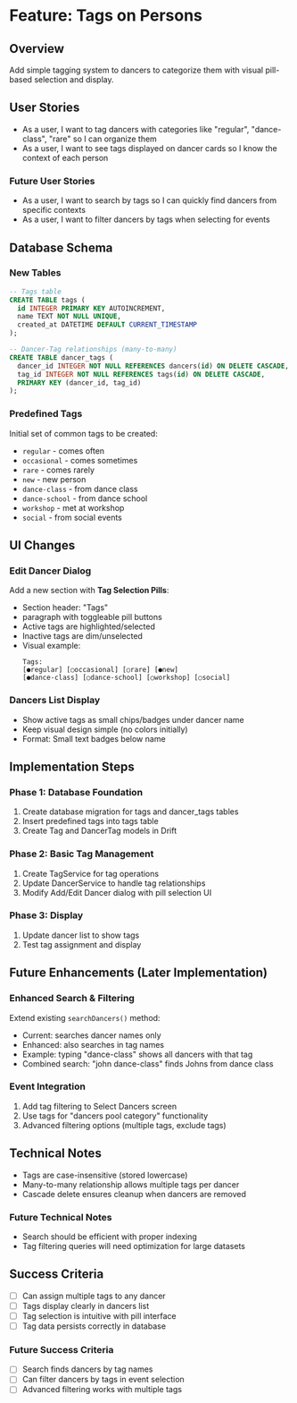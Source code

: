 # Feature: Tags on Persons

## Overview
Add simple tagging system to dancers to categorize them with visual pill-based selection and display.

## User Stories
- As a user, I want to tag dancers with categories like "regular", "dance-class", "rare" so I can organize them
- As a user, I want to see tags displayed on dancer cards so I know the context of each person

### Future User Stories
- As a user, I want to search by tags so I can quickly find dancers from specific contexts
- As a user, I want to filter dancers by tags when selecting for events

## Database Schema

### New Tables
```sql
-- Tags table
CREATE TABLE tags (
  id INTEGER PRIMARY KEY AUTOINCREMENT,
  name TEXT NOT NULL UNIQUE,
  created_at DATETIME DEFAULT CURRENT_TIMESTAMP
);

-- Dancer-Tag relationships (many-to-many)
CREATE TABLE dancer_tags (
  dancer_id INTEGER NOT NULL REFERENCES dancers(id) ON DELETE CASCADE,
  tag_id INTEGER NOT NULL REFERENCES tags(id) ON DELETE CASCADE,
  PRIMARY KEY (dancer_id, tag_id)
);
```

### Predefined Tags
Initial set of common tags to be created:
- `regular` - comes often
- `occasional` - comes sometimes  
- `rare` - comes rarely
- `new` - new person
- `dance-class` - from dance class
- `dance-school` - from dance school
- `workshop` - met at workshop
- `social` - from social events

## UI Changes

### Edit Dancer Dialog
Add a new section with **Tag Selection Pills**:
- Section header: "Tags"
- paragraph with toggleable pill buttons
- Active tags are highlighted/selected
- Inactive tags are dim/unselected
- Visual example:
  ```
  Tags:
  [●regular] [○occasional] [○rare] [●new]
  [●dance-class] [○dance-school] [○workshop] [○social]
  ```

### Dancers List Display
- Show active tags as small chips/badges under dancer name
- Keep visual design simple (no colors initially)
- Format: Small text badges below name

## Implementation Steps

### Phase 1: Database Foundation
1. Create database migration for tags and dancer_tags tables
2. Insert predefined tags into tags table
3. Create Tag and DancerTag models in Drift

### Phase 2: Basic Tag Management
1. Create TagService for tag operations
2. Update DancerService to handle tag relationships
3. Modify Add/Edit Dancer dialog with pill selection UI

### Phase 3: Display
1. Update dancer list to show tags
2. Test tag assignment and display

## Future Enhancements (Later Implementation)

### Enhanced Search & Filtering
Extend existing `searchDancers()` method:
- Current: searches dancer names only
- Enhanced: also searches in tag names
- Example: typing "dance-class" shows all dancers with that tag
- Combined search: "john dance-class" finds Johns from dance class

### Event Integration
1. Add tag filtering to Select Dancers screen
2. Use tags for "dancers pool category" functionality
3. Advanced filtering options (multiple tags, exclude tags)

## Technical Notes
- Tags are case-insensitive (stored lowercase)
- Many-to-many relationship allows multiple tags per dancer
- Cascade delete ensures cleanup when dancers are removed

### Future Technical Notes
- Search should be efficient with proper indexing
- Tag filtering queries will need optimization for large datasets

## Success Criteria
- [ ] Can assign multiple tags to any dancer
- [ ] Tags display clearly in dancers list
- [ ] Tag selection is intuitive with pill interface
- [ ] Tag data persists correctly in database

### Future Success Criteria
- [ ] Search finds dancers by tag names
- [ ] Can filter dancers by tags in event selection
- [ ] Advanced filtering works with multiple tags 